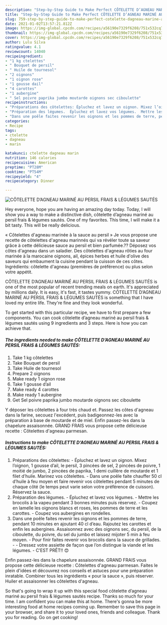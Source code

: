 ```yaml
---
description: "Step-by-Step Guide to Make Perfect CÔTELETTE D’AGNEAU MARINÉ AU PERSIL FRAIS &amp;amp; LÉGUMES SAUTÉS"
title: "Step-by-Step Guide to Make Perfect CÔTELETTE D’AGNEAU MARINÉ AU PERSIL FRAIS &amp;amp; LÉGUMES SAUTÉS"
slug: 759-step-by-step-guide-to-make-perfect-cotelette-dagneau-marine-au-persil-frais-and-amp-legumes-sautes
date: 2021-01-02T13:57:21.812Z
image: https://img-global.cpcdn.com/recipes/a56190e7329f6208/751x532cq70/cotelette-dagneau-marine-au-persil-frais-legumes-sautes-photo-principale-de-la-recette.jpg
thumbnail: https://img-global.cpcdn.com/recipes/a56190e7329f6208/751x532cq70/cotelette-dagneau-marine-au-persil-frais-legumes-sautes-photo-principale-de-la-recette.jpg
cover: https://img-global.cpcdn.com/recipes/a56190e7329f6208/751x532cq70/cotelette-dagneau-marine-au-persil-frais-legumes-sautes-photo-principale-de-la-recette.jpg
author: Lulu Silva
ratingvalue: 4.1
reviewcount: 14040
recipeingredient:
- "1 kg ctelettes"
- " Bouquet de persil"
- " Huile de tournesol"
- "2 oignons"
- "1 oignon rose"
- "1 gousse dail"
- "4 carottes"
- "1 aubergine"
- " Sel poivre paprika jumbo moutarde oignons sec ciboulette"
recipeinstructions:
- "Préparations des côtelettes: Épluchez et lavez un oignon. Mixez l’oignon, 1 gousse d’ail, le persil, 3 pincées de sel, 2 pincées de poivre, 1 moitié de jumbo, 2 pincées de paprika, 1 demi cuillère de moutarde et 1 filet d’huile. Marinez vos côtelettes.  Dans une poêle faite chauffer 50 cl d’huile à feu moyen et faire revenir vos côtelettes pendant 5 minutes de chaque côté (le temps peut varie selon votre préférence de cuisson). Réservez la sauce."
- "Préparation des légumes.  Épluchez et lavez vos légumes.  Mettre les brocolis à la vapeu pendant 3 bonnes minutes puis réservez.  Coupez en lamelle les oignons blancs et roses, les pommes de terre et les carottes.  Coupez vos aubergines en rondelles."
- "Dans une poêle faites revenir les oignons et les pommes de terre, pendant 10 minutes en ajoutant 40 cl d’eau. Rajoutez les carottes et enfin les aubergines. Assaisonnez avec des oignons sec, du persil, de la ciboulette, du poivre, du sel du jumbo et laissez mijoter 5 min à feu moyen.  Pour finir faites revenir vos brocolis dans la sauce de grillades.   Dressez votre assiette de façon que l’on distingue la viande et les légumes. C’EST PRÊT!! 😍"
categories:
- Recipe
tags:
- ctelette
- dagneau
- marin

katakunci: ctelette dagneau marin 
nutrition: 146 calories
recipecuisine: American
preptime: "PT28M"
cooktime: "PT54M"
recipeyield: "4"
recipecategory: Dinner

---
```



![CÔTELETTE D’AGNEAU MARINÉ AU PERSIL FRAIS &amp; LÉGUMES SAUTÉS](https://img-global.cpcdn.com/recipes/a56190e7329f6208/751x532cq70/cotelette-dagneau-marine-au-persil-frais-legumes-sautes-photo-principale-de-la-recette.jpg)

Hey everyone, hope you are having an amazing day today. Today, I will show you a way to make a distinctive dish, côtelette d’agneau mariné au persil frais &amp; légumes sautés. One of my favorites. This time, I will make it a bit tasty. This will be really delicious.

« Côtelettes d&#39;agneau marinée à la sauce au persil » Je vous propose une recette de côtelettes d&#39;agneau marinnés qui va révéler toute sa saveur grâce à cette délicieuse sauce au persil et bien parfumée.?? Déposez vos côtes d&#39;agneau dans un saladier. Des côtelettes d&#39;agneau rôties au four marinée à la marocaine oignons, ail, épices herbes et huile d&#39;olive des saveurs qui embaument la cuisine pendant la cuisson de ces côtes. Ingrédients: côtelette d&#39;agneau (premières de préférence) ou plus selon votre appétit.

CÔTELETTE D’AGNEAU MARINÉ AU PERSIL FRAIS &amp; LÉGUMES SAUTÉS is one of the most popular of recent trending meals on earth. It's appreciated by millions daily. It is easy, it's fast, it tastes yummy. CÔTELETTE D’AGNEAU MARINÉ AU PERSIL FRAIS &amp; LÉGUMES SAUTÉS is something that I have loved my entire life. They're fine and they look wonderful.


To get started with this particular recipe, we have to first prepare a few components. You can cook côtelette d’agneau mariné au persil frais &amp; légumes sautés using 9 ingredients and 3 steps. Here is how you can achieve that.

<!--inarticleads1-->

##### The ingredients needed to make CÔTELETTE D’AGNEAU MARINÉ AU PERSIL FRAIS &amp; LÉGUMES SAUTÉS:

1. Take 1 kg côtelettes
1. Take  Bouquet de persil
1. Take  Huile de tournesol
1. Prepare 2 oignons
1. Make ready 1 oignon rose
1. Take 1 gousse d’ail
1. Make ready 4 carottes
1. Make ready 1 aubergine
1. Get  Sel poivre paprika jumbo moutarde oignons sec ciboulette


Y déposer les côtelettes à four très chaud et. Passez les côtes d&#39;agneau dans la farine, secouez l&#39;excédent, puis badigeonnez-les avec la préparation à base de moutarde et de miel. Enfin passez-les dans la chapelure assaisonnée. GRAND FRAIS vous propose cette délicieuse recette : Côtelettes d&#39;agneau parmesan. 

<!--inarticleads2-->

##### Instructions to make CÔTELETTE D’AGNEAU MARINÉ AU PERSIL FRAIS &amp; LÉGUMES SAUTÉS:

1. Préparations des côtelettes: - Épluchez et lavez un oignon. Mixez l’oignon, 1 gousse d’ail, le persil, 3 pincées de sel, 2 pincées de poivre, 1 moitié de jumbo, 2 pincées de paprika, 1 demi cuillère de moutarde et 1 filet d’huile. Marinez vos côtelettes.  - Dans une poêle faite chauffer 50 cl d’huile à feu moyen et faire revenir vos côtelettes pendant 5 minutes de chaque côté (le temps peut varie selon votre préférence de cuisson). Réservez la sauce.
1. Préparation des légumes.  - Épluchez et lavez vos légumes.  - Mettre les brocolis à la vapeu pendant 3 bonnes minutes puis réservez.  - Coupez en lamelle les oignons blancs et roses, les pommes de terre et les carottes.  - Coupez vos aubergines en rondelles.
1. Dans une poêle faites revenir les oignons et les pommes de terre, pendant 10 minutes en ajoutant 40 cl d’eau. Rajoutez les carottes et enfin les aubergines. Assaisonnez avec des oignons sec, du persil, de la ciboulette, du poivre, du sel du jumbo et laissez mijoter 5 min à feu moyen.  - Pour finir faites revenir vos brocolis dans la sauce de grillades.  -  - Dressez votre assiette de façon que l’on distingue la viande et les légumes. - C’EST PRÊT!! 😍


Enfin passez-les dans la chapelure assaisonnée. GRAND FRAIS vous propose cette délicieuse recette : Côtelettes d&#39;agneau parmesan. Faites le plein d&#39;idées et découvrez nos conseils et astuces pour une préparation inratable. Combiner tous les ingrédients « pour la sauce », puis réserver. Huiler et assaisonner les côtelettes d&#39;agneau. 

So that's going to wrap it up with this special food côtelette d’agneau mariné au persil frais &amp; légumes sautés recipe. Thanks so much for your time. I am confident you can make this at home. There's gonna be more interesting food at home recipes coming up. Remember to save this page in your browser, and share it to your loved ones, friends and colleague. Thank you for reading. Go on get cooking!
